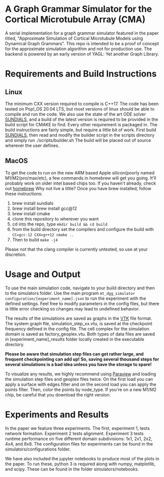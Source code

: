 # A Graph Grammar Simulator for the Cortical Microtubule Array (CMA)

A serial implementation for a graph grammar simulator featured in the paper titled, "Approximate Simulation of Cortical Microtubule Models using Dynamical Graph Grammars". This repo is intended to be a proof of concept for the approximate simulation algorithm and not for production use. The backend is powered by an early version of YAGL: Yet another Graph Library.


# Requirements and Build Instructions

## Linux
The minimum CXX version required to compile is C++17. The code has been tested on Pop!_OS 20.04 LTS, but most versions of linux should be able to compile and run the code. We also use the state of the art ODE solver [SUNDIALS](https://github.com/LLNL/sundials), and a build of the latest version is required to be provided in the build script for CMAKE to find. Every other requirement is packaged in. The build instructions are fairly simple, but require a little bit of work. First build [SUNDIALS](https://github.com/LLNL/sundials), then read and modify the builder script in the scripts directory and simply run ./scripts/builder.sh The build will be placed out of source wherever the user defines.

## MacOS
To get the code to run on the new ARM based Apple silicon(poorly named M1/M2/pro/max/etc), a few commands in homebrew will get you going. It'll probably work on older intel based chips too. If you haven't already, check out [homebrew](https://brew.sh/) Why not live a little? Once you have brew installed, follow these instructions:

1) brew install sundials
2) brew install brew install gcc@12
3) brew install cmake
4) clone this repository to wherever you want
6) cd into the repo, type `mkdir build && cd build`
7) from the build directory set the compilers and configure the build with `CC=gcc-12 CXX=g++12 cmake ..`
8) Then to build `make -j4`

Please not that the clang compiler is currently untested, so use at your discretion.

# Usage and Output

To use the main simulation code, navigate to your build directory and then to the simulators folder. Use the main program `mt_dgg_simulator configuration/[experiment_name].json` to run the experiment with the defined settings. Feel free to modify parameters in the config files, but there is little error checking so changes may lead to undefined behavior. 

The results of the simulations are saved as graphs in the [VTK](https://kitware.github.io/vtk-examples/site/VTKFileFormats/) file format. The system graph file, simulation_step_xx.vtu, is saved at the checkpoint frequency defined in the config file. The cell complex for the simulation domain is saved as factory_geoplex.vtu. Both types of data files are saved in [experiment_name]_results folder locally created in the executable directory. 

**Please be aware that simulation step files can get rather large, and frequent checkpointing can add up! So, saving several thousand steps for several simulations is a bad idea unless you have the storage to spare!**

To visualize any results, we highly recommend using [Paraview](https://www.paraview.org/download/) and loading the simulation step files and geoplex files twice. On the first load you can apply a surface with edges filter and on the second load you can apply the points filter. Then, color the points by node_type. If you're on a new M1/M2 chip, be careful that you download the right version.

# Experiments and Results

In the paper we feature three experiments. The first, experiment 1, tests network formation. Experiment 2 tests alignment. Experiment 3 tests runtime performance on five different domain subdivisions: 1x1, 2x1, 2x2, 4x4, and 8x8. The configuration files for experiments can be found in the simulators/configurations folder. 

We have also included the jupyter notebooks to produce most of the plots in the paper. To run these, python 3 is required along with numpy, matplotlib, and scipy. These can be found in the folder simulators/notebooks.
